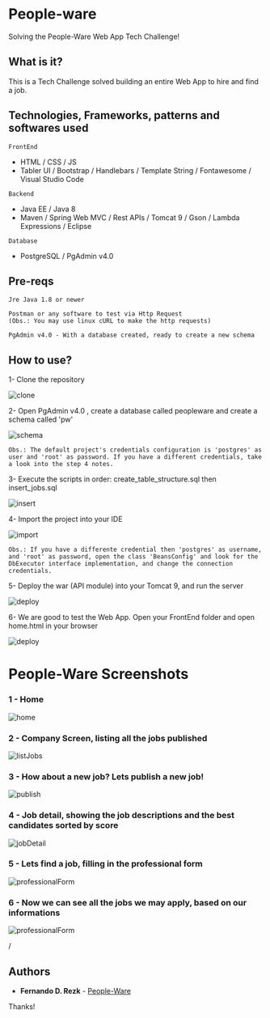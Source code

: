 # People-ware
Solving the People-Ware Web App Tech Challenge!

## What is it?
This is a Tech Challenge solved building an entire Web App to hire and find a job.

## Technologies, Frameworks, patterns and softwares used
```
FrontEnd
```
- HTML / CSS / JS
- Tabler UI / Bootstrap / Handlebars / Template String / Fontawesome /  Visual Studio Code

```
Backend
```
- Java EE / Java 8
- Maven / Spring Web MVC / Rest APIs / Tomcat 9 / Gson / Lambda Expressions / Eclipse

```
Database
```
- PostgreSQL / PgAdmin v4.0


## Pre-reqs
```
Jre Java 1.8 or newer
```
```
Postman or any software to test via Http Request
(Obs.: You may use linux cURL to make the http requests)
```
```
PgAdmin v4.0 - With a database created, ready to create a new schema
```

## How to use?


1- Clone the repository


![clone](https://image.ibb.co/fni3Do/pw1.jpg)


2- Open PgAdmin v4.0 , create a database called peopleware and create a schema called 'pw'


![schema](https://image.ibb.co/kTPzm8/pw2.jpg)

```
Obs.: The default project's credentials configuration is 'postgres' as user and 'root' as password. If you have a different credentials, take a look into the step 4 notes.  
```


3- Execute the scripts in order: create_table_structure.sql then insert_jobs.sql


![insert](https://image.ibb.co/cdr6Yo/pw3.jpg)


4- Import the project into your IDE


![import](https://image.ibb.co/f4MODo/pw4.jpg)

```
Obs.: If you have a differente credential then 'postgres' as username, and 'root' as password, open the class 'BeansConfig' and look for the DbExecutor interface implementation, and change the connection credentials.
```


5- Deploy the war (API module) into your Tomcat 9, and run the server


![deploy](https://image.ibb.co/b4AKKT/pw5.jpg)


6- We are good to test the Web App. Open your FrontEnd folder and open home.html in your browser


![deploy](https://image.ibb.co/cA7oDo/pw6.jpg)


# People-Ware Screenshots

### 1 - Home
![home](https://image.ibb.co/k0auKT/pw7.jpg)


### 2 - Company Screen, listing all the jobs published
![listJobs](https://image.ibb.co/i5U4KT/pw8.jpg)


### 3 - How about a new job? Lets publish a new job!
![publish](https://image.ibb.co/k5VTeT/pw10.jpg)


### 4 - Job detail, showing the job descriptions and the best candidates sorted by score
![jobDetail](https://image.ibb.co/d4GvR8/pw9.jpg)


### 5 - Lets find a job, filling in the professional form
![professionalForm](https://image.ibb.co/fgFx68/pw11.jpg)


### 6 - Now we can see all the jobs we may apply, based on our informations
![professionalForm](https://image.ibb.co/iv7um8/pw12.jpg)

/

## Authors

* **Fernando D. Rezk** - [People-Ware](https://github.com/FRezk/people-ware.git)

Thanks!
